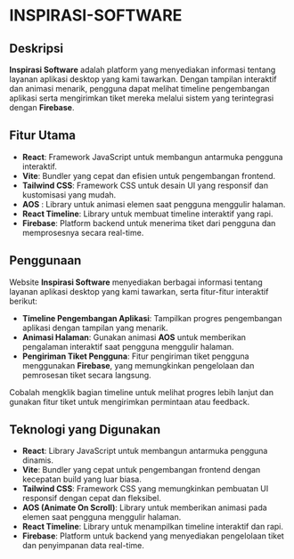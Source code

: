 # INSPIRASI-SOFTWARE

## Deskripsi

**Inspirasi Software** adalah platform yang menyediakan informasi tentang layanan aplikasi desktop yang kami tawarkan. Dengan tampilan interaktif dan animasi menarik, pengguna dapat melihat timeline pengembangan aplikasi serta mengirimkan tiket mereka melalui sistem yang terintegrasi dengan **Firebase**.

## Fitur Utama

- **React**: Framework JavaScript untuk membangun antarmuka pengguna interaktif.
- **Vite**: Bundler yang cepat dan efisien untuk pengembangan frontend.
- **Tailwind CSS**: Framework CSS untuk desain UI yang responsif dan kustomisasi yang mudah.
- **AOS** : Library untuk animasi elemen saat pengguna menggulir halaman.
- **React Timeline**: Library untuk membuat timeline interaktif yang rapi.
- **Firebase**: Platform backend untuk menerima tiket dari pengguna dan memprosesnya secara real-time.

## Penggunaan

Website **Inspirasi Software** menyediakan berbagai informasi tentang layanan aplikasi desktop yang kami tawarkan, serta fitur-fitur interaktif berikut:

- **Timeline Pengembangan Aplikasi**: Tampilkan progres pengembangan aplikasi dengan tampilan yang menarik.
- **Animasi Halaman**: Gunakan animasi **AOS** untuk memberikan pengalaman interaktif saat pengguna menggulir halaman.
- **Pengiriman Tiket Pengguna**: Fitur pengiriman tiket pengguna menggunakan **Firebase**, yang memungkinkan pengelolaan dan pemrosesan tiket secara langsung.

Cobalah mengklik bagian timeline untuk melihat progres lebih lanjut dan gunakan fitur tiket untuk mengirimkan permintaan atau feedback.

## Teknologi yang Digunakan

- **React**: Library JavaScript untuk membangun antarmuka pengguna dinamis.
- **Vite**: Bundler yang cepat untuk pengembangan frontend dengan kecepatan build yang luar biasa.
- **Tailwind CSS**: Framework CSS yang memungkinkan pembuatan UI responsif dengan cepat dan fleksibel.
- **AOS (Animate On Scroll)**: Library untuk memberikan animasi pada elemen saat pengguna menggulir halaman.
- **React Timeline**: Library untuk menampilkan timeline interaktif dan rapi.
- **Firebase**: Platform untuk backend yang menyediakan pengelolaan tiket dan penyimpanan data real-time.
